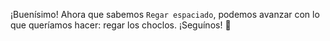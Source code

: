 ¡Buenísimo! Ahora que sabemos `Regar espaciado`, podemos avanzar con lo que queríamos hacer: regar los choclos. ¡Seguínos! :muscle: